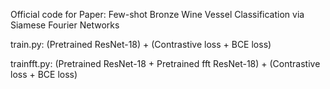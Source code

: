 Official code for Paper: Few-shot Bronze Wine Vessel Classification via Siamese Fourier Networks



train.py: (Pretrained ResNet-18) + (Contrastive loss + BCE loss)

trainfft.py: (Pretrained ResNet-18 + Pretrained fft ResNet-18) + (Contrastive loss + BCE loss)
